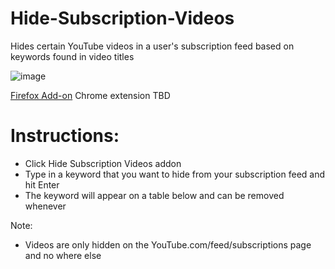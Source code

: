 # Hide-Subscription-Videos
Hides certain YouTube videos in a user's subscription feed based on keywords found in video titles

![image](https://user-images.githubusercontent.com/17418745/172022720-338cc4c4-a9ec-42ac-be44-5a9c023db17d.png)

[Firefox Add-on](https://addons.mozilla.org/en-US/firefox/addon/hide-subscription-videos/)
Chrome extension TBD

# Instructions:
- Click Hide Subscription Videos addon
- Type in a keyword that you want to hide from your subscription feed and hit Enter
- The keyword will appear on a table below and can be removed whenever

Note:
- Videos are only hidden on the YouTube.com/feed/subscriptions page and no where else 
